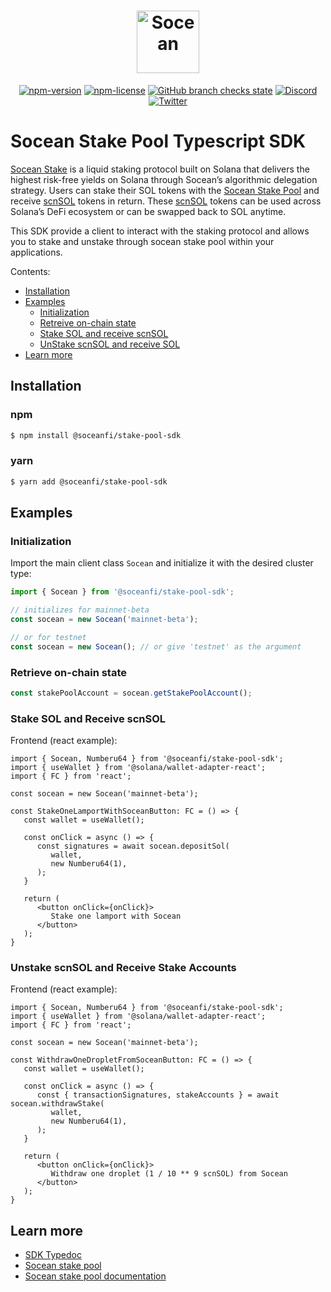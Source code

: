 # <div align="center"><a href="https://socean.fi/"><img src="media://logo.png" height="100" alt="Socean"></a></div>

<div align="center">

[![npm-version](https://img.shields.io/npm/v/@soceanfi/stake-pool-sdk?style=plastic)](https://npmjs.com/@soceanfi/stake-pool-sdk)
[![npm-license](https://img.shields.io/npm/l/@soceanfi/stake-pool-sdk?style=plastic)](https://npmjs.com/@soceanfi/stake-pool-sdk)
[![GitHub branch checks state](https://img.shields.io/github/checks-status/igneous-labs/stake-pool-sdk/master?style=plastic)](https://github.com/igneous-labs/stake-pool-sdk)
[![Discord](https://img.shields.io/discord/852171430089981982?label=discord&style=plastic&color=f24f83)](https://discord.com/invite/socean)
[![Twitter](https://img.shields.io/twitter/follow/soceanfinance?style=plastic&color=f24f83)](https://twitter.com/SoceanFinance)

</div>


# Socean Stake Pool Typescript SDK

[Socean Stake](https://socean.fi/app/stake) is a liquid staking protocol built
on Solana that delivers the highest risk-free yields on Solana through Socean’s
algorithmic delegation strategy. Users can stake their SOL tokens with the
[Socean Stake Pool](https://socean.fi/app/stake) and receive [scnSOL] tokens in return. These [scnSOL] tokens
can be used across Solana’s DeFi ecosystem or can be swapped back to SOL anytime.

[scnSOL]: https://solscan.io/token/5oVNBeEEQvYi1cX3ir8Dx5n1P7pdxydbGF2X4TxVusJm

This SDK provide a client to interact with the staking protocol and allows you
to stake and unstake through socean stake pool within your applications.

Contents:
- [Installation](#installation)
- [Examples](#examples)
   - [Initialization](#initialization)
   - [Retreive on-chain state](#retreive-on-chain-state)
   - [Stake SOL and receive scnSOL](#stake-sol-and-receive-scnsol)
   - [UnStake scnSOL and receive SOL](#unstake-scnsol-and-receive-sol)
- [Learn more](#learn-more)


## Installation
### npm
```bash
$ npm install @soceanfi/stake-pool-sdk
```

### yarn
```bash
$ yarn add @soceanfi/stake-pool-sdk
```

## Examples

### Initialization

Import the main client class `Socean` and initialize it with the desired cluster type:
```ts
import { Socean } from '@soceanfi/stake-pool-sdk';

// initializes for mainnet-beta
const socean = new Socean('mainnet-beta');

// or for testnet
const socean = new Socean(); // or give 'testnet' as the argument
```


### Retrieve on-chain state
```ts
const stakePoolAccount = socean.getStakePoolAccount();
```


### Stake SOL and Receive scnSOL

Frontend (react example):

```tsx
import { Socean, Numberu64 } from '@soceanfi/stake-pool-sdk';
import { useWallet } from '@solana/wallet-adapter-react';
import { FC } from 'react';

const socean = new Socean('mainnet-beta');

const StakeOneLamportWithSoceanButton: FC = () => {
   const wallet = useWallet();

   const onClick = async () => {
      const signatures = await socean.depositSol(
         wallet,
         new Numberu64(1),
      );
   }

   return (
      <button onClick={onClick}>
         Stake one lamport with Socean
      </button>
   );
}

```


### Unstake scnSOL and Receive Stake Accounts

Frontend (react example):

```tsx
import { Socean, Numberu64 } from '@soceanfi/stake-pool-sdk';
import { useWallet } from '@solana/wallet-adapter-react';
import { FC } from 'react';

const socean = new Socean('mainnet-beta');

const WithdrawOneDropletFromSoceanButton: FC = () => {
   const wallet = useWallet();

   const onClick = async () => {
      const { transactionSignatures, stakeAccounts } = await socean.withdrawStake(
         wallet,
         new Numberu64(1),
      );
   }

   return (
      <button onClick={onClick}>
         Withdraw one droplet (1 / 10 ** 9 scnSOL) from Socean
      </button>
   );
}
```


## Learn more
- [SDK Typedoc](https://stake-pool-sdk.vercel.app/)
- [Socean stake pool](https://socean.fi)
- [Socean stake pool documentation](https://docs.socean.fi/)

